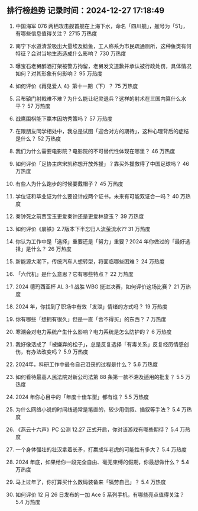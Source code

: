 
## 排行榜趋势 记录时间：2024-12-27 17:18:49
  
  1. 中国海军 076 两栖攻击舰首舰在上海下水，命名「四川舰」，舷号为「51」，有哪些信息值得关注？ 2715 万热度
    
  2. 南宁下水道清淤吸出大量埃及鲶鱼，工人称系为市民疏通厕所，这种鱼类有何特征？会对当地生态造成什么影响？ 730 万热度
    
  3. 曝宝石老舅醉酒打架被警方拘留，老舅发文道歉并承认被行政处罚，具体情况如何？对其形象有何影响？ 95 万热度
    
  4. 如何评价《再见爱人 4》第十一期（下）？ 75 万热度
    
  5. 吕布辕门射戟难不难？为什么能让纪灵退兵？这样的射术在三国内算什么水平？ 57 万热度
    
  6. 战鹰围棋能下赢本因坊秀策吗？ 57 万热度
    
  7. 在跟朋友同学相处中，我总是试图「迎合对方的期待」，这种心理背后的症结是什么？ 52 万热度
    
  8. 我们为什么需要电影院？电影院的不可替代性体现在哪里？ 46 万热度
    
  9. 如何评价「足协主席宋凯称想开放外援」？靠买外援救得了中国足球吗？ 46 万热度
    
  10. 有些人为什么跑步的时候要戴帽子？ 45 万热度
    
  11. 学位证和毕业证为什么要设计成两个证书，未来有可能双证合一吗？ 40 万热度
    
  12. 秦钟死之前贾宝玉更爱秦钟还是更爱林黛玉？ 39 万热度
    
  13. 如何评价《崩铁》2.7版本下半忘归人流萤流水?? 31 万热度
    
  14. 你认为工作中是「选择」重要还是「努力」重要？2024 年你做过的「最好选择」是什么？ 26 万热度
    
  15. 新能源大潮下，传统汽车人想转型，将面临哪些困难？ 24 万热度
    
  16. 「六代机」是什么意思？它有哪些特点？ 22 万热度
    
  17. 2024 德玛西亚杯 AL 3-1 战胜 WBG 挺进决赛，如何评价这场比赛？ 21 万热度
    
  18. 2024 年，你找到了职场中有效「发泄」情绪的方式吗？ 19 万热度
    
  19. 你有哪些「想拥有很久」但是一直「舍不得买」的东西？ 7 万热度
    
  20. 寒潮会对电力系统产生什么影响？电力系统是怎么防护的？ 6 万热度
    
  21. 我好像活成了「被嫌弃的松子」，总是反复选择「有毒关系」反复经历情感创伤，有办法改变吗？ 5.9 万热度
    
  22. 2024年，科研工作中最令自己沮丧的过程是什么？ 5.6 万热度
    
  23. 如何看待最高人民法院对新公司法第 88 条第一款不溯及适用的批复？ 5.5 万热度
    
  24. 2024 年你心目中的「年度十佳车型」都有谁？ 5.5 万热度
    
  25. 为什么网络小说的时间线通常是笔直的，较少用倒叙、插叙等手法？ 5.4 万热度
    
  26. 《燕云十六声》PC 公测 12.27 正式开启，你对该游戏有哪些期待？ 5.4 万热度
    
  27. 一个身体强壮的壮汉拿着长矛，打赢成年老虎的可能性有多大？ 5.4 万热度
    
  28. 2024 年底，如果给你一段完全自由、毫无束缚的假期，你最想做什么？ 5.4 万热度
    
  29. 马上过年了，你打算买什么数码装备来「犒劳自己」？ 5.4 万热度
    
  30. 如何评价 12 月 26 日发布的一加 Ace 5 系列手机，有哪些亮点值得关注？ 5.4 万热度
    